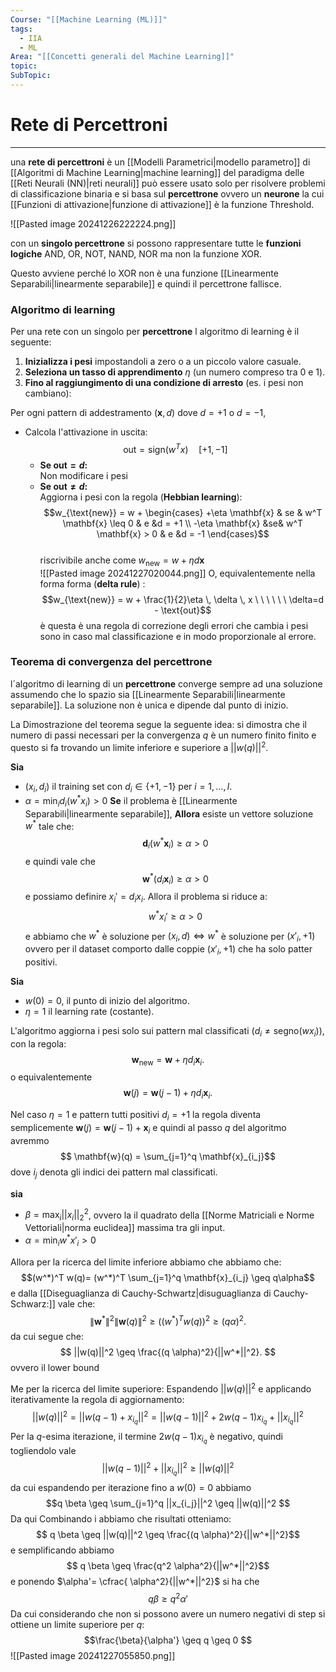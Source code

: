 ```yaml
---
Course: "[[Machine Learning (ML)]]"
tags:
  - IIA
  - ML
Area: "[[Concetti generali del Machine Learning]]"
topic: 
SubTopic:
---
```

# Rete di Percettroni
---
una __rete di percettroni__ è un [[Modelli Parametrici|modello parametro]] di [[Algoritmi di Machine Learning|machine learning]]  del paradigma delle [[Reti Neurali (NN)|reti neurali]] 
può essere usato solo per risolvere problemi di classificazione binaria e si basa sul __percettrone__ ovvero un __neurone__ la cui [[Funzioni di attivazione|funzione di attivazione]] è  la funzione Threshold. 

![[Pasted image 20241226222224.png]]

con un __singolo percettrone__ si possono rappresentare tutte le __funzioni logiche__ AND, OR, NOT, NAND, NOR ma non la funzione XOR.

Questo avviene perché lo XOR non è una funzione [[Linearmente Separabili|linearmente separabile]] e quindi il percettrone fallisce. 


### Algoritmo di learning
Per una rete con un singolo per __percettrone__ l algoritmo di learning è il seguente: 
1. __Inizializza i pesi__ impostandoli a zero o a un piccolo valore casuale.  
2. __Seleziona un tasso di apprendimento__ $\eta$ (un numero compreso tra 0 e 1).  
3. __Fino al raggiungimento di una condizione di arresto__ (es. i pesi non cambiano):  

Per ogni pattern di addestramento $(\mathbf{x}, d)$ dove $d = +1$ o $d = -1$,   
- Calcola l'attivazione in uscita:  $$\text{out} = \text{sign}(w^T x) \quad [+1, -1]$$
   - __Se $\text{out} = d$:__  
     Non modificare i pesi  
   - __Se $\text{out} \neq d$:__  
     Aggiorna i pesi con la regola (__Hebbian learning__):$$w_{\text{new}} = w + \begin{cases}
+\eta \mathbf{x} & se & w^T \mathbf{x} \leq 0 & e &d = +1 \\
-\eta \mathbf{x} &se& w^T \mathbf{x} > 0 & e &d = -1
\end{cases}$$  
     riscrivibile anche come $w_{\text{new}} = w + \eta d\mathbf{x}$    
	 ![[Pasted image 20241227020044.png]]
	 O, equivalentemente nella forma forma (__delta rule__) :  $$w_{\text{new}} = w + \frac{1}{2}\eta \, \delta  \, x \ \ \ \ \ \ \delta=d - \text{out}$$
	    è questa è una regola di correzione degli errori che cambia i pesi sono in caso mal classificazione e in modo proporzionale al errore.
	 



### Teorema di convergenza del percettrone
l´algoritmo di learning di un __percettrone__ converge sempre ad una soluzione assumendo che lo spazio sia [[Linearmente Separabili|linearmente separabile]]. La soluzione non è unica e dipende dal punto di inizio. 



La Dimostrazione del teorema segue la seguente idea:
si dimostra che il numero di passi necessari per la convergenza  $q$ è un numero finito finito e questo si fa trovando un limite inferiore e superiore a $||w(q)||^2$.


__Sia__
- $(x_i, d_i)$ il training set con $d_i \in \{+1, -1\}$ per $i = 1, \dots, l$.  
- $\alpha = \min_i d_i (w^* x_i) > 0$ 
__Se__ il problema è [[Linearmente Separabili|linearmente separabile]],
__Allora__ esiste un vettore soluzione $w^*$ tale che:  $$ \mathbf{d}_i (w^* \mathbf{x}_i) \geq \alpha >0$$ e quindi vale che $$ \mathbf{w}^* (d_i\mathbf{x}_i) \geq \alpha >0$$e possiamo definire $x_i' = d_i x_i$. Allora il problema si riduce a:  $$ w^* x_i' \geq \alpha > 0 $$ e abbiamo che $w^*$ è soluzione per $(x_i,d) \iff w^*$  è soluzione per $(x'_i,+1)$ ovvero per il dataset comporto dalle coppie $(x'_i,+1)$  che ha solo patter positivi.


__Sia__ 
- $w(0) = 0$, il punto di inizio del algoritmo.
- $\eta = 1$  il learning rate (costante).

L'algoritmo aggiorna i pesi solo sui pattern mal classificati ($d_i \neq \text{segno}(w x_i)$), con la regola:  $$ \mathbf{w}_{\text{new}} = \mathbf{w} + \eta d_i \mathbf{x}_i. $$ o equivalentemente $$ \mathbf{w}(j) = \mathbf{w}(j-1) + \eta d_i \mathbf{x}_i. $$
  
Nel caso $\eta=1$ e  pattern tutti positivi $d_i = +1$ la regola diventa semplicemente $\mathbf{w}(j) = \mathbf{w}(j-1) + \mathbf{x}_i$ e quindi al passo $q$ del algoritmo avremmo 
$$ \mathbf{w}(q) = \sum_{j=1}^q \mathbf{x}_{i_j}$$ dove $i_j$ denota gli indici dei pattern mal classificati.





__sia__
- $\beta = \max_i ||x_i||^2_2$, ovvero la il quadrato della [[Norme Matriciali e Norme Vettoriali|norma euclidea]] massima tra gli input.
- $\alpha = \min_i w^* x'_i > 0$ 

Allora per la ricerca del limite inferiore abbiamo  che 
   abbiamo che: $$(w^*)^T w(q)= (w^*)^T \sum_{j=1}^q \mathbf{x}_{i_j} \geq q\alpha$$  e dalla [[Diseguaglianza di Cauchy-Schwartz|disuguaglianza di Cauchy-Schwarz:]]  vale che: $$\|\mathbf{w}^*\|^2 \|\mathbf{w}(q)\|^2\geq ((w^*)^T w(q))^2 \geq (q \alpha)^2. $$ da cui segue che:  $$ ||w(q)||^2 \geq \frac{(q \alpha)^2}{||w^*||^2}. $$  ovvero il lower bound


Me per la ricerca del limite superiore:
   Espandendo $||w(q)||^2$ e applicando iterativamente la regola di aggiornamento:  $$ ||w(q)||^2 = ||w(q-1) + x_{i_q}||^2 = ||w(q-1)||^2 + 2 w(q-1) x_{i_q} + ||x_{i_q}||^2 $$  Per la $q$-esima iterazione, il termine $2 w(q-1) x_{i_q}$ è negativo, quindi togliendolo  vale$$ ||w(q-1)||^2 + ||x_{i_q}||^2 \geq ||w(q)||^2$$ da cui espandendo per iterazione fino a $w(0)=0$ abbiamo $$q \beta \geq   \sum_{j=1}^q ||x_{i_j}||^2 \geq ||w(q)||^2  $$
Da qui Combinando i abbiamo che risultati otteniamo:  $$ q \beta \geq ||w(q)||^2 \geq \frac{(q \alpha)^2}{||w^*||^2}$$ e semplificando abbiamo 
$$ q \beta \geq  \frac{q^2 \alpha^2}{||w^*||^2}$$ e ponendo $\alpha'= \cfrac{ \alpha^2}{||w^*||^2}$ si ha che $$q \beta \geq q^2\alpha'$$Da cui considerando che non si possono avere un numero negativi di step si ottiene un limite superiore per $q$:  
$$\frac{\beta}{\alpha'} \geq q \geq 0 $$
![[Pasted image 20241227055850.png]]
